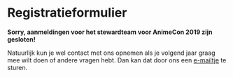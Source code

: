 # Registratieformulier

**Sorry, aanmeldingen voor het stewardteam voor AnimeCon 2019 zijn gesloten!**

Natuurlijk kun je wel contact met ons opnemen als je volgend jaar graag mee wilt doen of andere
vragen hebt. Dan kan dat door ons een <a href="mailto:security@animecon.nl">e-mailtje</a> te sturen.
